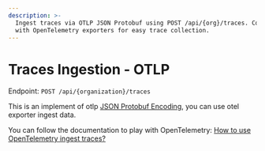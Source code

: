 ```yaml
---
description: >-
  Ingest traces via OTLP JSON Protobuf using POST /api/{org}/traces. Compatible
  with OpenTelemetry exporters for easy trace collection.
---
```

# Traces Ingestion - OTLP

Endpoint: `POST /api/{organization}/traces`

This is an implement of otlp [JSON Protobuf Encoding](https://opentelemetry.io/docs/specs/otlp/#json-protobuf-encoding), you can use otel exporter ingest data.

You can follow the documentation to play with OpenTelemetry: [How to use OpenTelemetry ingest traces?](../../../../ingestion/traces/opentelemetry)
